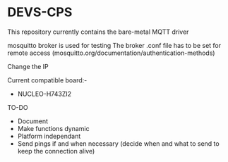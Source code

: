 # DEVS-CPS
This repository currently contains the bare-metal MQTT driver

mosquitto broker is used for testing
The broker .conf file has to be set for remote access (mosquitto.org/documentation/authentication-methods)

Change the IP


Current compatible board:-
 - NUCLEO-H743ZI2

TO-DO
- Document
- Make functions dynamic
- Platform independant
- Send pings if and when necessary (decide when and what to send to keep the connection alive)
